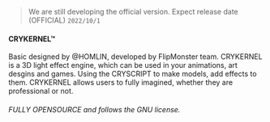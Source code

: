 > We are still developing the official version. 
> Expect release date (OFFICIAL) `2022/10/1`
#### CRYKERNEL™
Basic designed by @HOMLIN, developed by FlipMonster team. CRYKERNEL is a 3D light effect engine, which can be used in your animations, art desgins and games.
Using the CRYSCRIPT to make models, add effects to them. CRYKERNEL allows users to fully imagined,  whether they are professional or not.
###### FULLY OPENSOURCE and follows the GNU license.
